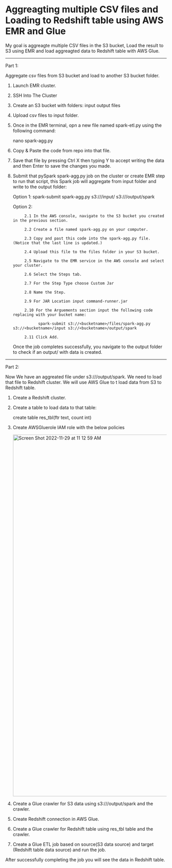 # Aggreagting multiple CSV files and Loading to Redshift table using AWS EMR and Glue

My goal is aggreagte multiple CSV files in the S3 bucket, Load the result to S3 using EMR and load aggreagted data to Redshift table with AWS Glue.

----------------------------------------------------------------------------------------------------------------------------------------------------

Part 1: 

Aggregate csv files from S3 bucket and load to another S3 bucket folder.


1. Launch EMR cluster. 

2. SSH Into The Cluster

3. Create an S3 bucket with folders:
   input
   output
   files
   
5. Upload csv files to input folder.

6. Once in the EMR terminal, opn a new file named spark-etl.py using the following command:

    nano spark-agg.py
    
7. Copy & Paste the code from repo into that file.

8. Save that file by pressing Ctrl X then typing Y to accept writing the data and then Enter to save the changes you made.

9. Submit that pySpark spark-agg.py job on the cluster  or create EMR step to run that script, this Spark job will aggregate from input folder and write    to the output folder: 
  
   Option 1:    spark-submit spark-agg.py s3://<YOUR-BUCKET>/input/ s3://<YOUR-BUCKET>/output/spark
   
   Option 2: 
   
            2.1 In the AWS console, navigate to the S3 bucket you created in the previous section.
   
            2.2 Create a file named spark-agg.py on your computer.
   
            2.3 Copy and past this code into the spark-agg.py file. (Notice that the last line is updated.)
   
            2.4 Upload this file to the files folder in your S3 bucket.
   
            2.5 Navigate to the EMR service in the AWS console and select your cluster.
   
            2.6 Select the Steps tab.
   
            2.7 For the Step Type choose Custom Jar
   
            2.8 Name the Step.
   
            2.9 For JAR Location input command-runner.jar
   
            2.10 For the Arguements section input the following code replacing with your bucket name:
   
                  spark-submit s3://<bucketname>/files/spark-agg.py s3://<bucketname>/input s3://<bucketname>/output/spark
   
            2.11 Click Add.
            
  
    Once the job completes successfully, you navigate to the output folder to check if an output/ with data is created.
  
----------------------------------------------------------------------------------------------------------------------------------------------------          

Part 2: 

Now We have an aggreated file under s3://<bucketname>/output/spark. We need to load that file to Redshift cluster. We will use AWS Glue to t load data from S3 to Redshift table. 


   1. Create a Redshift cluster.
   
   2. Create a table to load data to that table:
   
      create table res_tbl(ftr text, count int)
   
   3. Create AWSGluerole IAM role with the below policies

      <img width="1129" alt="Screen Shot 2022-11-29 at 11 12 59 AM" src="https://user-images.githubusercontent.com/28351206/204582673-b454bbd6-cb7e-4dcb-b9e7-6b55e8832396.png">

   4. Create a Glue crawler for S3 data using s3://<bucketname>/output/spark and the crawler. 
   
   5. Create Redshift connection in AWS Glue. 
   
   5. Create a Glue crawler for Redshift table using res_tbl table and the crawler. 
   
   6. Create a Glue ETL job based on source(S3 data source) and target (Redshift table data source) and run the job.
   
After successfully completing the job you will see the data in Redshift table.

